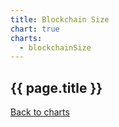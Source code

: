 ```yaml
---
title: Blockchain Size
chart: true
charts:
  - blockchainSize
---
```


<h2>{{ page.title }}</h2>

<canvas id="blockchain-size-chart" class="chart" height="150" style="width:100%;"></canvas>

<a href="{{ site.baseurl }}/{{ page.lang }}/charts">Back to charts</a>
